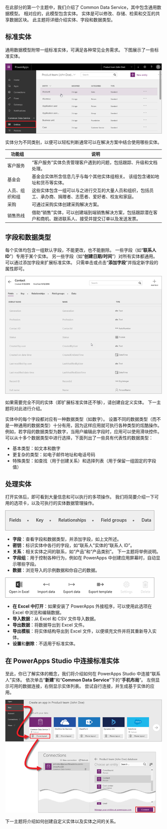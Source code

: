 在此部分的第一个主题中，我们介绍了 Common Data Service，其中包含通用数据模型。 相对应的，此模型包含实体。 实体是可以修改、存储、检索和交互的共享数据区块。 此主题将详细介绍实体、字段和数据类型。

## <a name="standard-entities"></a>标准实体
通用数据模型附带一组标准实体，可满足各种常见业务需求。 下图展示了一些标准实体。

![Common Data Service 标准实体](./media/learning-common-data-service-entities/standard-entities.png)

实体分为不同类别，以便可以轻松判断通常可以在解决方案中结合使用哪些实体。

| 功能组 | 说明 |
| --- | --- |
| 客户服务 |“客户服务”实体负责管理客户遇到的问题，包括跟踪、升级和文档处理。 |
| 基金会 |基金会实体所含信息几乎与每个其他实体组相关。 该组包含诸如地址和货币等实体。 |
| 人员、组织和组 |这些实体包含一组可以与之进行交互的大量人员和组织，包括员工、承办商、捐赠者、志愿者、爱好者、校友和家庭。 |
| 采购 |可通过采购实体创建采购解决方案。 |
| 销售热线 |借助“销售”实体，可以创建端到端销售解决方案，包括跟踪潜在客户和商机、跟进联系人、接受并提交订单以及发送发票。 |

## <a name="fields-and-data-types"></a>字段和数据类型
每个实体均包含一组默认字段，不能更改，也不能删除。 一些字段（如“**联系人 ID**”）专用于某个实体。 另一些字段（如“**创建日期/时间**”）对所有实体都通用。 可以通过添加字段来扩展标准实体。 只需单击或点击“**添加字段**”并指定新字段的属性即可。

![“联系人”实体中的字段和数据类型](./media/learning-common-data-service-entities/contact-entity-fields.png)

如果需要完全不同的实体（即扩展标准实体还不够），请创建自定义实体。 下一主题将对此进行介绍。

实体中的每个字段都对应有一种数据类型（如数字）。 设置不同的数据类型（而不是一种通用的数据类型）十分有用，因为这样应用就可执行各种类型的炫酷操作。 例如，若字段的数据类型为数字，当用户编辑此字段时，应用可以使用滑块控件。 可以从十多个数据类型中进行选择，下面列出了一些具有代表性的数据类型：

* 基本类型：如文本和数字
* 更复杂的类型：如电子邮件地址和电话号码
* 特殊类型：如查找（用于创建关系）和选择列表（用于保留一组固定的字段值）  

## <a name="working-with-entities"></a>处理实体
打开实体后，即可看到大量信息和可以执行的多项操作。 我们将简要介绍一下可用的选项卡，以及可执行的实体数据管理操作。

![实体选项卡](./media/learning-common-data-service-entities/entity-tabs.png)

* **字段**：查看字段和数据类型，并添加字段，如上文所述。
* **密钥**：标识实体中各行的字段，如“联系人”实体的“联系人 ID”。
* **关系**：相关实体之间的联系，如“产品”和“产品类别”。 下一主题将举例说明。
* **字段组**：用于控制各种行为，例如在 PowerApps 中创建应用屏幕时，自动显示哪些字段。
* **数据**：浏览导入的示例数据和你自己的数据。

![实体操作](./media/learning-common-data-service-entities/entity-actions.png)

* **在 Excel 中打开**：如果安装了 PowerApps 外接程序，可以使用此选项在 Excel 中浏览和编辑数据。
* **导入数据**：从 Excel 和 CSV 文件导入数据。
* **导出数据**：将数据导出到 Excel 文件。
* **导出模板**：将实体结构导出到 Excel 文件，以便填充文件并将其重新导入实体。
* **设置**和**删除**：不适用于标准实体。

## <a name="connecting-to-a-standard-entity-in-powerapps-studio"></a>在 PowerApps Studio 中连接标准实体
至此，你已了解实体的概念，我们将介绍如何在 PowerApps Studio 中连接“联系人”实体。 依次单击“**新建**”和“**Common Data Service**”下的“**手机布局**”。 左侧显示可用的数据连接，右侧显示实体列表。 尝试自行连接，并生成基于实体的应用。

![在 PowerApps Studio 中连接实体](./media/learning-common-data-service-entities/connect-to-standard-entity.png)

下一主题将介绍如何创建自定义实体以及实体之间的关系。

